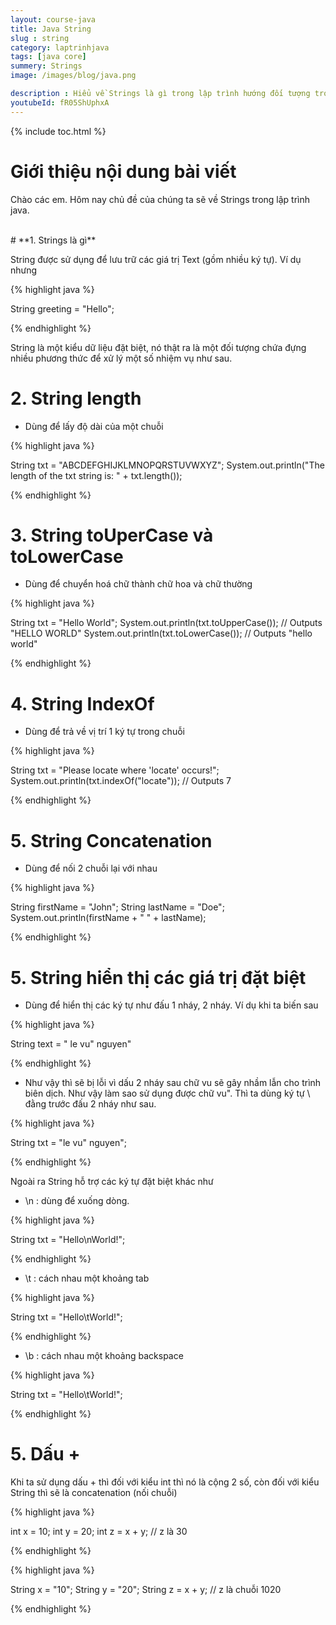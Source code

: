 ```yaml
---
layout: course-java
title: Java String
slug : string
category: laptrinhjava
tags: [java core]
summery: Strings  
image: /images/blog/java.png

description : Hiểu về Strings là gì trong lập trình hướng đối tượng trong lập trình? Giải thích các khái niệm về Strings trong lập trình hướng đối tượng. Lợi ích của việc sử dụng Stringss lập trình hướng đối tượng trong lập trình.
youtubeId: fR05ShUphxA
---
```


{% include toc.html %}

# **Giới thiệu nội dung bài viết**

Chào các em. Hôm nay chủ đề của chúng ta sẽ về Strings trong lập trình java.


<br>
# **1. Strings là gì**

String được sử dụng để lưu trữ các giá trị Text (gồm nhiều ký tự). Ví dụ nhưng 

{% highlight java  %}

String greeting = "Hello";

{% endhighlight %}

String là một kiểu dữ liệu đặt biệt, nó thật ra là một đối tượng chứa đựng nhiều phương thức để xử lý một số nhiệm vụ như sau.

# **2. String length**

- Dùng để lấy độ dài của một chuỗi

{% highlight java  %}

String txt = "ABCDEFGHIJKLMNOPQRSTUVWXYZ";
System.out.println("The length of the txt string is: " + txt.length());

{% endhighlight %}


# **3. String toUperCase và toLowerCase**

- Dùng để chuyển hoá chữ thành chữ hoa và chữ thường

{% highlight java  %}

String txt = "Hello World";
System.out.println(txt.toUpperCase());   // Outputs "HELLO WORLD"
System.out.println(txt.toLowerCase());   // Outputs "hello world"

{% endhighlight %}

# **4. String IndexOf**

- Dùng để trả về vị trí 1 ký tự trong chuỗi

{% highlight java  %}

String txt = "Please locate where 'locate' occurs!";
System.out.println(txt.indexOf("locate")); // Outputs 7

{% endhighlight %}

# **5. String Concatenation**

- Dùng để nối 2 chuỗi lại với nhau

{% highlight java  %}

String firstName = "John";
String lastName = "Doe";
System.out.println(firstName + " " + lastName);

{% endhighlight %}

# **5. String hiển thị các giá trị đặt biệt**

- Dùng để hiển thị các ký tự như đấu 1 nháy, 2 nháy. Ví dụ khi ta biến sau 

{% highlight java  %}

String text = " le vu" nguyen"

{% endhighlight %}

- Như vậy thì sẽ bị lỗi vì dấu 2 nháy sau chữ vu sẽ gây nhầm lẫn cho trình biên dịch. Như vậy làm sao sử dụng được chữ vu". Thì ta dùng ký tự \ đằng trước đấu 2 nháy như sau.

{% highlight java  %}

String txt = "le vu\" nguyen";

{% endhighlight %}

Ngoài ra String hỗ trợ các ký tự đặt biệt khác như

- \n : dùng để xuống dòng.

{% highlight java  %}

String txt = "Hello\nWorld!";

{% endhighlight %}


- \t : cách nhau một khoảng tab

{% highlight java  %}

 String txt = "Hello\tWorld!";

{% endhighlight %}
- \b : cách nhau một khoảng backspace

{% highlight java  %}

String txt = "Hello\tWorld!";

{% endhighlight %}


# **5. Dấu +**

Khi ta sử dụng dấu + thì đối với kiểu int thì nó là cộng 2 số, còn đối với kiểu String thì sẽ là concatenation (nối chuỗi)

{% highlight java  %}

int x = 10;
int y = 20;
int z = x + y;      // z là 30

{% endhighlight %}

{% highlight java  %}

String x = "10";
String y = "20";
String z = x + y;   // z là chuỗi 1020 

{% endhighlight %}


